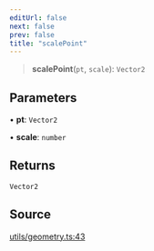 ```yaml
---
editUrl: false
next: false
prev: false
title: "scalePoint"
---
```


> **scalePoint**(`pt`, `scale`): `Vector2`

## Parameters

• **pt**: `Vector2`

• **scale**: `number`

## Returns

`Vector2`

## Source

[utils/geometry.ts:43](https://github.com/nodenogg-in/alpha-p2p/blob/290bb7e02213a2b959571227ba7e64b04c8ddc90/packages/infinitykit/src/utils/geometry.ts#L43)
